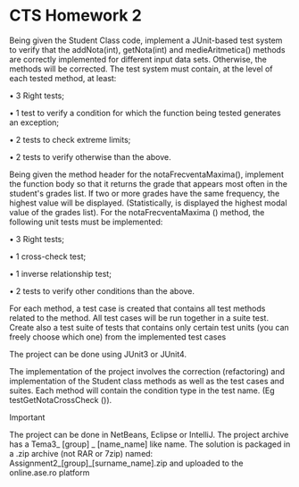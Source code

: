 # CTS Homework 2
Being given the Student Class code, implement a JUnit-based test system to verify that the addNota(int), getNota(int) and medieAritmetica() methods are correctly implemented for different input data sets. Otherwise, the methods will be corrected. The test system must contain, at the level of each tested method, at least:

• 3 Right tests;

• 1 test to verify a condition for which the function being tested generates an exception;

• 2 tests to check extreme limits;

• 2 tests to verify otherwise than the above.

Being given the method header for the notaFrecventaMaxima(), implement the function body so that it returns the grade that appears most often in the student's grades list. If two or more grades have the same frequency, the highest value will be displayed. (Statistically, is displayed the highest modal value of the grades list). For the notaFrecventaMaxima () method, the following unit tests must be implemented:

• 3 Right tests;

• 1 cross-check test;

• 1 inverse relationship test;

• 2 tests to verify other conditions than the above.

For each method, a test case is created that contains all test methods related to the method. All test cases will be run together in a suite test. Create also a test suite of tests that contains only certain test units (you can freely choose which one) from the implemented test cases

The project can be done using JUnit3 or JUnit4.

The implementation of the project involves the correction (refactoring) and implementation of the Student class methods as well as the test cases and suites. Each method will contain the condition type in the test name. (Eg testGetNotaCrossCheck ()).

Important

The project can be done in NetBeans, Eclipse or IntelliJ. The project archive has a Tema3_ [group] _ [name_name] like name. The solution is packaged in a .zip archive (not RAR or 7zip) named: Assignment2_[group]_[surname_name].zip and uploaded to the online.ase.ro platform

